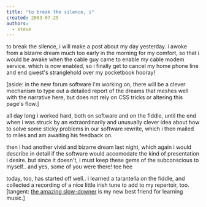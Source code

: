 ```yaml
---
title: "to break the silence, i"
created: 2003-07-25
authors: 
  - steve
---
```


to break the silence, i will make a post about my day yesterday. i awoke from a bizarre dream much too early in the morning for my comfort, so that i would be awake when the cable guy came to enable my cable modem service. which is now enabled, so i finally get to cancel my home phone line and end qwest's stranglehold over my pocketbook hooray!  
  
  
\[aside: in the new forum software i'm working on, there will be a clever mechanism to type out a detailed report of the dreams that meshes well with the narrative here, but does not rely on CSS tricks or altering this page's flow.\]  
  
all day long i worked hard, both on software and on the fiddle, until the end when i was struck by an extraordinarily and unusually clever idea about how to solve some sticky problems in our software rewrite, which i then mailed to miles and am awaiting his feedback on.  
  
then i had another vivid and bizarre dream last night, which again i would describe in detail if the software would accomodate the kind of presentation i desire. but since it doesn't, i must keep these gems of the subconscious to myself.. and yes, some of you were there! tee hee  
  
  
today, too, has started off well.. i learned a tarantella on the fiddle, and collected a recording of a nice little irish tune to add to my repertoir, too. \[tangent: [the amazing slow-downer](http://www.ronimusic.com/) is my new best friend for learning music.\]
